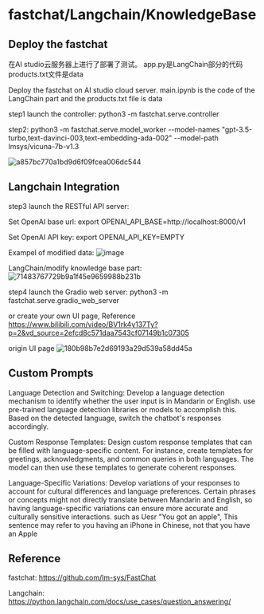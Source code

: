 # fastchat/Langchain/KnowledgeBase

## Deploy the fastchat
在AI studio云服务器上进行了部署了测试。 app.py是LangChain部分的代码  products.txt文件是data

Deploy the fastchat on AI studio cloud server. main.ipynb is the code of the LangChain part and the products.txt file is data

step1  launch the controller: python3 -m fastchat.serve.controller

step2: python3 -m fastchat.serve.model_worker --model-names "gpt-3.5-turbo,text-davinci-003,text-embedding-ada-002" --model-path lmsys/vicuna-7b-v1.3 


![a857bc770a1bd9d6f09fcea006dc544](https://github.com/AliaXueting/fastchat/assets/96671351/b15ab77a-655b-4b0f-a004-53273e7f416c)

## Langchain Integration
step3 launch the RESTful API server: 

Set OpenAI base url: export OPENAI_API_BASE=http://localhost:8000/v1

Set OpenAI API key: export OPENAI_API_KEY=EMPTY

Exampel of modified data:
![image](https://github.com/AliaXueting/fastchat-Vicuna-Langchain-Modif_KnowledgeBase/assets/96671351/cc1b8659-a8f1-4ea0-934d-3f99a0e5b525)

LangChain/modify knowledge base part:
![71483767729b9a1f45e9659988b231b](https://github.com/AliaXueting/fastchat/assets/96671351/e4781242-cd3a-41a8-8e60-00f69e202c21)

step4 launch the Gradio web server: python3 -m fastchat.serve.gradio_web_server

or create your own UI page, Reference https://www.bilibili.com/video/BV1rk4y137Ty?p=2&vd_source=2efcd8c571daa7543cf07149b1c07305

origin UI page 
![180b98b7e2d69193a29d539a58dd45a](https://github.com/AliaXueting/fastchat-Vicuna-Langchain-Modif_KnowledgeBase/assets/96671351/46f6fe8f-c86d-4640-8c1d-432c48d32a09)

## Custom Prompts
Language Detection and Switching: Develop a language detection mechanism to identify whether the user input is in Mandarin or English. 
use pre-trained language detection libraries or models to accomplish this. Based on the detected language, switch the chatbot's responses accordingly.

Custom Response Templates: Design custom response templates that can be filled with language-specific content. For instance, create templates for greetings, acknowledgments, and common queries in both languages. The model can then use these templates to generate coherent responses.

Language-Specific Variations: Develop variations of your responses to account for cultural differences and language preferences. Certain phrases or concepts might not directly translate between Mandarin and English, so having language-specific variations can ensure more accurate and culturally sensitive interactions. such as Uesr "You got an apple", This sentence may refer to you having an iPhone in Chinese, not that you have an Apple

## Reference
fastchat:
https://github.com/lm-sys/FastChat

Langchain:
https://python.langchain.com/docs/use_cases/question_answering/ 
